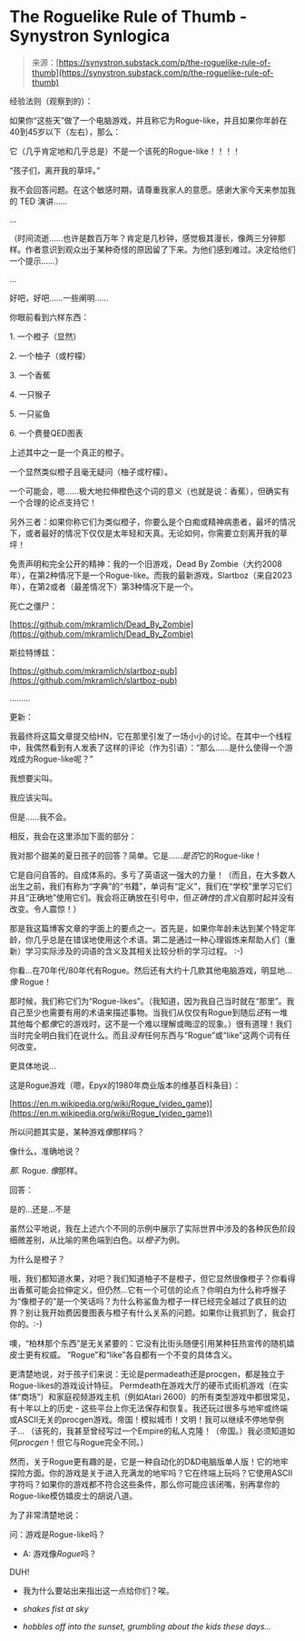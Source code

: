 <!--yml

类别：未分类

日期：2024-05-29 13:26:40

-->

# The Roguelike Rule of Thumb - Synystron Synlogica

> 来源：[https://synystron.substack.com/p/the-roguelike-rule-of-thumb](https://synystron.substack.com/p/the-roguelike-rule-of-thumb)

经验法则（观察到的）：

如果你“这些天”做了一个电脑游戏，并且称它为Rogue-like，并且如果你年龄在40到45岁以下（左右），那么：

它（几乎肯定地和几乎总是）不是一个该死的Rogue-like！！！！

“孩子们，离开我的草坪。”

我不会回答问题。在这个敏感时期，请尊重我家人的意愿。感谢大家今天来参加我的 TED 演讲……

...

（时间流逝……也许是数百万年？肯定是几秒钟，感觉极其漫长，像两三分钟那样。作者意识到观众出于某种奇怪的原因留了下来。为他们感到难过。决定给他们一个提示……）

...

好吧，好吧……一些阐明……

你眼前看到六样东西：

1\. 一个橙子（显然）

2\. 一个柚子（或柠檬）

3\. 一个香蕉

4\. 一只猴子

5\. 一只鲨鱼

6\. 一个费曼QED图表

上述其中之一是一个真正的橙子。

一个显然类似橙子且毫无疑问（柚子或柠檬）。

一个可能会，嗯……极大地拉伸橙色这个词的意义（也就是说：香蕉），但确实有一个合理的论点支持它！

另外三者：如果你称它们为类似橙子，你要么是个白痴或精神病患者，最坏的情况下，或者最好的情况下仅仅是太年轻和天真。无论如何，你需要立刻离开我的草坪！

免责声明和完全公开的精神：我的一个旧游戏，Dead By Zombie（大约2008年），在第2种情况下是一个Rogue-like。而我的最新游戏，Slartboz（来自2023年），在第2或者（最差情况下）第3种情况下是一个。

死亡之僵尸：

[https://github.com/mkramlich/Dead_By_Zombie](https://github.com/mkramlich/Dead_By_Zombie)

斯拉特博兹：

[https://github.com/mkramlich/slartboz-pub](https://github.com/mkramlich/slartboz-pub)

………

更新：

我最终将这篇文章提交给HN，它在那里引发了一场小小的讨论。在其中一个线程中，我偶然看到有人发表了这样的评论（作为引语）：“那么……是什么使得一个游戏成为Rogue-like呢？”

我想要尖叫。

我应该尖叫。

但是……我不会。

相反，我会在这里添加下面的部分：

我对那个甜美的夏日孩子的回答？简单。它是……*是否*它的Rogue-like！

它是自问自答的。自成体系的。多亏了英语这一强大的力量！（而且，在大多数人出生之前，我们有称为“字典”的“书籍”，单词有“定义”，我们在“学校”里学习它们并且“正确地”使用它们。我会将正确放在引号中，但*正确性*的*含义*自那时起并没有改变。令人震惊！）

那是我这篇博客文章的字面上的要点之一。首先是，如果你年龄未达到某个特定年龄，你几乎总是在错误地使用这个术语。第二是通过一种心理锻炼来帮助人们（重新）学习实际涉及的词语的含义及其相关比较分析的学习过程。 :-)

你看...在70年代/80年代有Rogue。然后还有大约十几款其他电脑游戏，明显地...*像* Rogue！

那时候，我们称它们为“Rogue-likes”。（我知道，因为我自己当时就在“那里”。我自己至少也需要有用的术语来描述事物。当我们从仅仅有Rogue到随后*还*有一堆其他每个都*像*它的游戏时，这不是一个难以理解或晦涩的现象。）很有道理！我们当时完全明白我们在说什么。而且*没有*任何东西与“Rogue”或“like”这两个词有任何改变。

更具体地说...

这是Rogue游戏（嗯，Epyx的1980年商业版本的维基百科条目）：

[https://en.m.wikipedia.org/wiki/Rogue_(video_game)](https://en.m.wikipedia.org/wiki/Rogue_(video_game))

所以问题其实是，某种游戏*像*那样吗？

像什么，准确地说？

*那.* Rogue. *像*那样。

回答：

是的...还是...不是

虽然公平地说，我在上述六个不同的示例中展示了实际世界中涉及的各种灰色阶段细微差别，从比喻的黑色端到白色。以*橙子*为例。

为什么是橙子？

哦，我们都知道水果，对吧？我们知道柚子不是橙子，但它显然很像橙子？你看得出香蕉可能会拉伸定义，但仍然...它有一个可信的论点？你明白为什么称呼猴子为“像橙子的”是一个笑话吗？为什么称鲨鱼为橙子一样已经完全越过了疯狂的边界？别让我开始费因曼图表与橙子有什么关系的问题。如果你让我抓到了，我会打你的。:-)

噢，“柏林那个东西”是无关紧要的：它没有比街头随便引用某种狂热宣传的随机嬉皮士更有权威。 “Rogue”和“like”各自都有一个不变的具体含义。

更清楚地说，对于孩子们来说：无论是permadeath还是procgen，都是独立于Rogue-likes的游戏设计特征。 Permdeath在游戏大厅的硬币式街机游戏（在实体“商场”）和家庭视频游戏主机（例如Atari 2600）的所有类型游戏中都很常见，有十年以上的历史 - 这些平台上你无法保存和恢复。我还玩过很多与地牢或终端或ASCII无关的procgen游戏。帝国！模拟城市！文明！我可以继续不停地举例子... （该死的，我甚至曾经写过一个Empire的私人克隆！（帝国。）我必须知道如何*procgen*！但它与Rogue完全不同。）

然而，关于Rogue更有趣的是，它是一种自动化的D&D电脑版单人版！它的地牢探险方面。你的游戏是关于进入充满龙的地牢吗？它在终端上玩吗？它使用ASCII字符吗？如果你的游戏都不符合这些条件，那么你可能应该闭嘴，别再拿你的Rogue-like模仿嬉皮士的胡说八道。

为了非常清楚地说：

问：游戏是Rogue-like吗？

-   A: 游戏像*Rogue*吗？

DUH!

-   我为什么要站出来指出这一点给你们？唉。

-   *shakes fist at sky*

-   *hobbles off into the sunset, grumbling about the kids these days...*
